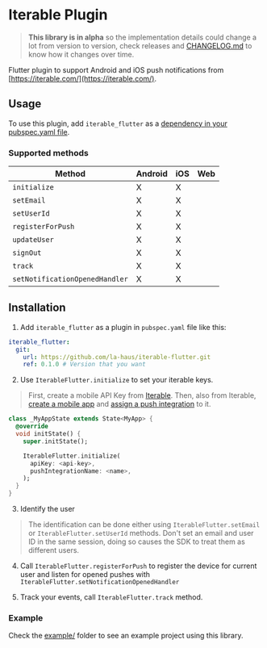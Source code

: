 # Iterable Plugin
> **This library is in alpha** so the implementation details could change a lot from version to version, 
> check releases and [CHANGELOG.md](CHANGELOG.md) to know how it changes over time.

Flutter plugin to support Android and iOS push notifications from [https://iterable.com/](https://iterable.com/).

## Usage
To use this plugin, add `iterable_flutter` as a [dependency in your pubspec.yaml file](https://flutter.io/platform-plugins/).

### Supported methods
| Method | Android | iOS | Web |
|---|---|---|---|
| `initialize` | X | X | |
| `setEmail` | X | X | |
| `setUserId` | X | X | |
| `registerForPush` | X | X | |
| `updateUser` | X | X | |
| `signOut` | X | X | |
| `track` | X | X | |
| `setNotificationOpenedHandler` | X | X | |

## Installation
1. Add `iterable_flutter` as a plugin in `pubspec.yaml` file like this:
```yaml
iterable_flutter:
  git:
    url: https://github.com/la-haus/iterable-flutter.git
    ref: 0.1.0 # Version that you want
```

2. Use `IterableFlutter.initialize` to set your iterable keys.
> First, create a mobile API Key from [Iterable](https://support.iterable.com/hc/en-us/articles/360043464871#creating-api-keys). 
> Then, also from Iterable, [create a mobile app](https://support.iterable.com/hc/en-us/articles/115000331943#_2-create-a-mobile-app-in-iterable) and [assign a push integration](https://support.iterable.com/hc/en-us/articles/115000331943#_3-assign-a-push-integration-to-the-mobile-app)
to it.
```dart
class _MyAppState extends State<MyApp> {
  @override
  void initState() {
    super.initState();

    IterableFlutter.initialize(
      apiKey: <api-key>,
      pushIntegrationName: <name>,
    );
  }
}
```

3. Identify the user
> The identification can be done either using `IterableFlutter.setEmail` or `IterableFlutter.setUserId` methods. 
> Don't set an email and user ID in the same session, doing so causes the SDK to treat them as different users.

4. Call `IterableFlutter.registerForPush` to register the device for current user and listen for opened pushes with `IterableFlutter.setNotificationOpenedHandler`

5. Track your events, call `IterableFlutter.track` method.

### Example
Check the [example/](example/) folder to see an example project using this library.
